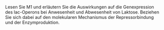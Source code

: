 Lesen Sie M1 und erläutern Sie die Auswirkungen auf die Genexpression des lac-Operons bei Anwesenheit 
und Abwesenheit von Laktose. Beziehen Sie sich dabei auf den molekularen Mechanismus 
der Repressorbindung und der Enzymproduktion.